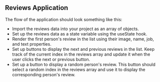 ## Reviews Application

The flow of the application should look something like this:

- Import the reviews data into your project as an array of objects.
- Set up the reviews data as a state variable using the useState hook.
- Render the first person's review in the list using their image, name, job, and text properties.
- Set up buttons to display the next and previous reviews in the list. Keep track of the current index in the reviews array and update it when the user clicks the next or previous button.
- Set up a button to display a random person's review. This button should select a random index in the reviews array and use it to display the corresponding person's review.
